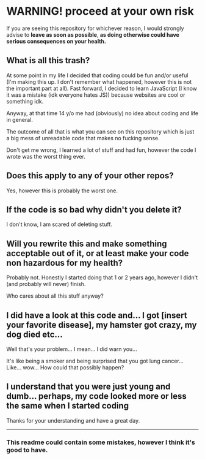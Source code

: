 # **WARNING!** proceed at your own risk

If you are seeing this repository for whichever reason, I would strongly advise to **leave as soon as possible**, **as doing otherwise could have serious consequences on your health.**

## What is all this trash?

At some point in my life I decided that coding could be fun and/or useful (I'm making this up. I don't remember what happened, however this is not the important part at all). Fast forward, I decided to learn JavaScript (I know it was a mistake (idk everyone hates JS)) because websites are cool or something idk. 

Anyway, at that time 14 y/o me had (obviously) no idea about coding and life in general.

The outcome of all that is what you can see on this repository which is just a big mess of unreadable code that makes no fucking sense. 

Don't get me wrong, I learned a lot of stuff and had fun, however the code I wrote was the worst thing ever. 

## Does this apply to any of your other repos?

Yes, however this is probably the worst one.

## If the code is so bad why didn't you delete it?

I don't know, I am scared of deleting stuff.

## Will you rewrite this and make something acceptable out of it, or at least make your code non hazardous for my health?

Probably not. Honestly I started doing that 1 or 2 years ago, however I didn't (and probably will never) finish.

Who cares about all this stuff anyway? 

## I did have a look at this code and... I got [insert your favorite disease], my hamster got crazy, my dog died etc...

Well that's your problem... I mean... I did warn you...

It's like being a smoker and being surprised that you got lung cancer... Like... wow... How could that possibly happen?  

## I understand that you were just young and dumb... perhaps, my code looked more or less the same when I started coding

Thanks for your understanding and have a great day.

___
### This readme could contain some mistakes, however I think it's good to have.
